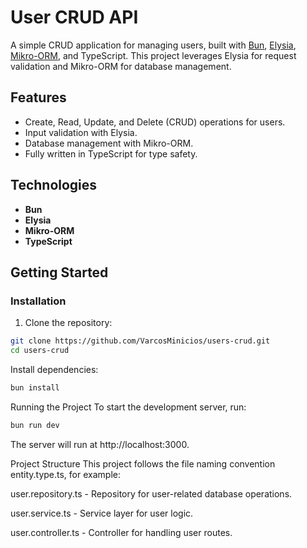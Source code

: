 # User CRUD API

A simple CRUD application for managing users, built
with [Bun](https://bun.sh/), [Elysia](https://elysiajs.com/), [Mikro-ORM](https://mikro-orm.io/), and TypeScript. This
project leverages Elysia for request validation and Mikro-ORM for database management.

## Features

- Create, Read, Update, and Delete (CRUD) operations for users.
- Input validation with Elysia.
- Database management with Mikro-ORM.
- Fully written in TypeScript for type safety.

## Technologies

- **Bun**
- **Elysia**
- **Mikro-ORM**
- **TypeScript**

## Getting Started

### Installation

1. Clone the repository:

```bash
git clone https://github.com/VarcosMinicios/users-crud.git
cd users-crud
```

Install dependencies:

```bash
bun install
```

Running the Project
To start the development server, run:

```bash
bun run dev
```

The server will run at http://localhost:3000.

Project Structure
This project follows the file naming convention entity.type.ts, for example:

user.repository.ts - Repository for user-related database operations.

user.service.ts - Service layer for user logic.

user.controller.ts - Controller for handling user routes.
